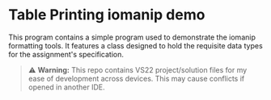 ﻿# Table Printing iomanip demo
This program contains a simple program used to demonstrate the iomanip formatting tools. It features a class designed to hold the requisite data types for the assignment's specification.
> ⚠️ **Warning:** This repo contains VS22 project/solution files for my ease of development across devices. This may cause conflicts if opened in another IDE.